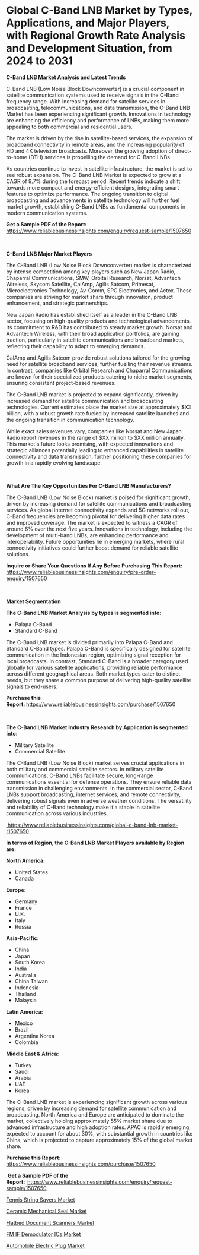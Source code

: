 <p><h1>Global C-Band LNB Market by Types, Applications, and Major Players, with Regional Growth Rate Analysis and Development Situation, from 2024 to 2031</h1></p><p><strong>C-Band LNB Market Analysis and Latest Trends</strong></p>
<p><p>C-Band LNB (Low Noise Block Downconverter) is a crucial component in satellite communication systems used to receive signals in the C-Band frequency range. With increasing demand for satellite services in broadcasting, telecommunications, and data transmission, the C-Band LNB Market has been experiencing significant growth. Innovations in technology are enhancing the efficiency and performance of LNBs, making them more appealing to both commercial and residential users.</p><p>The market is driven by the rise in satellite-based services, the expansion of broadband connectivity in remote areas, and the increasing popularity of HD and 4K television broadcasts. Moreover, the growing adoption of direct-to-home (DTH) services is propelling the demand for C-Band LNBs.</p><p>As countries continue to invest in satellite infrastructure, the market is set to see robust expansion. The C-Band LNB Market is expected to grow at a CAGR of 9.7% during the forecast period. Recent trends indicate a shift towards more compact and energy-efficient designs, integrating smart features to optimize performance. The ongoing transition to digital broadcasting and advancements in satellite technology will further fuel market growth, establishing C-Band LNBs as fundamental components in modern communication systems.</p></p>
<p><strong>Get a Sample PDF of the Report:&nbsp;</strong> <a href="https://www.reliablebusinessinsights.com/enquiry/request-sample/1507650">https://www.reliablebusinessinsights.com/enquiry/request-sample/1507650</a></p>
<p>&nbsp;</p>
<p><strong>C-Band LNB Major Market Players</strong></p>
<p><p>The C-Band LNB (Low Noise Block Downconverter) market is characterized by intense competition among key players such as New Japan Radio, Chaparral Communications, SMW, Orbital Research, Norsat, Advantech Wireless, Skycom Satellite, CalAmp, Agilis Satcom, Primesat, Microelectronics Technology, Av-Comm, SPC Electronics, and Actox. These companies are striving for market share through innovation, product enhancement, and strategic partnerships.</p><p>New Japan Radio has established itself as a leader in the C-Band LNB sector, focusing on high-quality products and technological advancements. Its commitment to R&D has contributed to steady market growth. Norsat and Advantech Wireless, with their broad application portfolios, are gaining traction, particularly in satellite communications and broadband markets, reflecting their capability to adapt to emerging demands.</p><p>CalAmp and Agilis Satcom provide robust solutions tailored for the growing need for satellite broadband services, further fuelling their revenue streams. In contrast, companies like Orbital Research and Chaparral Communications are known for their specialized products catering to niche market segments, ensuring consistent project-based revenues.</p><p>The C-Band LNB market is projected to expand significantly, driven by increased demand for satellite communication and broadcasting technologies. Current estimates place the market size at approximately $XX billion, with a robust growth rate fueled by increased satellite launches and the ongoing transition in communication technology.</p><p>While exact sales revenues vary, companies like Norsat and New Japan Radio report revenues in the range of $XX million to $XX million annually. This market's future looks promising, with expected innovations and strategic alliances potentially leading to enhanced capabilities in satellite connectivity and data transmission, further positioning these companies for growth in a rapidly evolving landscape.</p></p>
<p>&nbsp;</p>
<p><strong>What Are The Key Opportunities For C-Band LNB Manufacturers?</strong></p>
<p><p>The C-Band LNB (Low Noise Block) market is poised for significant growth, driven by increasing demand for satellite communications and broadcasting services. As global internet connectivity expands and 5G networks roll out, C-Band frequencies are becoming pivotal for delivering higher data rates and improved coverage. The market is expected to witness a CAGR of around 6% over the next five years. Innovations in technology, including the development of multi-band LNBs, are enhancing performance and interoperability. Future opportunities lie in emerging markets, where rural connectivity initiatives could further boost demand for reliable satellite solutions.</p></p>
<p><strong>Inquire or Share Your Questions If Any Before Purchasing This Report:</strong> <a href="https://www.reliablebusinessinsights.com/enquiry/pre-order-enquiry/1507650">https://www.reliablebusinessinsights.com/enquiry/pre-order-enquiry/1507650</a></p>
<p>&nbsp;</p>
<p><strong>Market Segmentation</strong></p>
<p><strong>The C-Band LNB Market Analysis by types is segmented into:</strong></p>
<p><ul><li>Palapa C-Band</li><li>Standard C-Band</li></ul></p>
<p><p>The C-Band LNB market is divided primarily into Palapa C-Band and Standard C-Band types. Palapa C-Band is specifically designed for satellite communication in the Indonesian region, optimizing signal reception for local broadcasts. In contrast, Standard C-Band is a broader category used globally for various satellite applications, providing reliable performance across different geographical areas. Both market types cater to distinct needs, but they share a common purpose of delivering high-quality satellite signals to end-users.</p></p>
<p><strong>Purchase this Report:&nbsp;</strong><a href="https://www.reliablebusinessinsights.com/purchase/1507650">https://www.reliablebusinessinsights.com/purchase/1507650</a></p>
<p>&nbsp;</p>
<p><strong>The C-Band LNB Market Industry Research by Application is segmented into:</strong></p>
<p><ul><li>Military Satellite</li><li>Commercial Satellite</li></ul></p>
<p><p>The C-Band LNB (Low Noise Block) market serves crucial applications in both military and commercial satellite sectors. In military satellite communications, C-Band LNBs facilitate secure, long-range communications essential for defense operations. They ensure reliable data transmission in challenging environments. In the commercial sector, C-Band LNBs support broadcasting, internet services, and remote connectivity, delivering robust signals even in adverse weather conditions. The versatility and reliability of C-Band technology make it a staple in satellite communication across various industries.</p></p>
<p><a href="https://www.reliablebusinessinsights.com/global-c-band-lnb-market-r1507650">&nbsp;https://www.reliablebusinessinsights.com/global-c-band-lnb-market-r1507650</a></p>
<p><strong>In terms of Region, the C-Band LNB Market Players available by Region are:</strong></p>
<p>
    <p> <strong> North America: </strong>
        <ul>
            <li>United States</li>
            <li>Canada</li>
        </ul>
        </p> 
    <p> <strong> Europe: </strong>
        <ul>
            <li>Germany</li>
            <li>France</li>
            <li>U.K.</li>
            <li>Italy</li>
            <li>Russia</li>
        </ul>
        </p> 
    <p> <strong> Asia-Pacific: </strong>
        <ul>
            <li>China</li>
            <li>Japan</li>
            <li>South Korea</li>
            <li>India</li>
            <li>Australia</li>
            <li>China Taiwan</li>
            <li>Indonesia</li>
            <li>Thailand</li>
            <li>Malaysia</li>
        </ul>
        </p> 
    <p> <strong> Latin America: </strong>
        <ul>
            <li>Mexico</li>
            <li>Brazil</li>
            <li>Argentina Korea</li>
            <li>Colombia</li>
        </ul>
        </p> 
    <p> <strong> Middle East & Africa: </strong>
        <ul>
            <li>Turkey</li>
            <li>Saudi</li>
            <li>Arabia</li>
            <li>UAE</li>
            <li>Korea</li>
        </ul>
    </p>
    </p>
<p><p>The C-Band LNB market is experiencing significant growth across various regions, driven by increasing demand for satellite communication and broadcasting. North America and Europe are anticipated to dominate the market, collectively holding approximately 55% market share due to advanced infrastructure and high adoption rates. APAC is rapidly emerging, expected to account for about 30%, with substantial growth in countries like China, which is projected to capture approximately 15% of the global market share.</p></p>
<p><strong>Purchase this Report: </strong><a href="https://www.reliablebusinessinsights.com/purchase/1507650">https://www.reliablebusinessinsights.com/purchase/1507650</a></p>
<p>&nbsp;<strong>Get a Sample PDF of the Report:&nbsp;&nbsp;</strong><a href="https://www.reliablebusinessinsights.com/enquiry/request-sample/1507650">https://www.reliablebusinessinsights.com/enquiry/request-sample/1507650</a></p>
<p><strong></strong></p>
<p><p><a href="https://issuu.com/reportprime-2/docs/tennis-string-savers-market-size-20_f73d18020cd057">Tennis String Savers Market</a></p><p><a href="https://www.linkedin.com/pulse/how-regional-global-trends-shaping-ceramic-mechanical-seal-market-umf7e?trackingId=Bbsk8XXGR%2BCwOVuqFkHVPw%3D%3D">Ceramic Mechanical Seal Market</a></p><p><a href="https://www.linkedin.com/pulse/global-flatbed-document-scanners-market-sector2024-2031-eltbe?trackingId=CVGZiOoFTg2nYimRMcnhqA%3D%3D">Flatbed Document Scanners Market</a></p><p><a href="https://github.com/FahadAhmed223/Market-Research-Report-List-1/blob/main/fm-if-demodulator-ics-market.md">FM IF Demodulator ICs Market</a></p><p><a href="https://medium.com/@dfgr5h/market-leaders-and-laggards-global-automobile-electric-plug-market-trends-and-forecast-2024-9d94a639a685">Automobile Electric Plug Market</a></p></p>